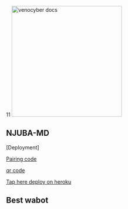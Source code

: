 11
<img alt="venocyber docs" height="300" src="https://telegra.ph/file/c34d601c0295aa2eb1a92.jpg">  


## NJUBA-MD

[Deployment]


[Pairing code](https://njuba-md-d0e4fe16a6f8.herokuapp.com/pair)


[qr code](https://njuba-md-d0e4fe16a6f8.herokuapp.com/qr)

[Tap here deploy on heroku](https://dashboard.heroku.com/new?template=https://github.com/IBRAHIM-TECH-AI/NJUBA-MD/tree/main)


## Best wabot
